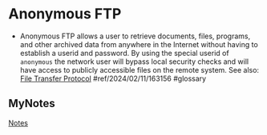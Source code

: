 # Anonymous FTP
- Anonymous FTP allows a user to retrieve documents, files, programs, and other archived data from anywhere in the Internet without having to establish a userid and password. By using the special userid of `anonymous` the network user will bypass local security checks and will have access to publicly accessible files on the remote system. See also: [File Transfer Protocol](file-transfer-protocol.md) #ref/2024/02/11/163156 #glossary
## MyNotes
[Notes](mynotes/anonymous-ftp-notes.md)
